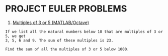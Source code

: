 # PROJECT EULER PROBLEMS

1. [Multiples of 3 or 5 (MATLAB/Octave)]()
```
If we list all the natural numbers below 10 that are multiples of 3 or 5, we get 
3, 5, 6 and 9. The sum of these multiples is 23.

Find the sum of all the multiples of 3 or 5 below 1000.
```